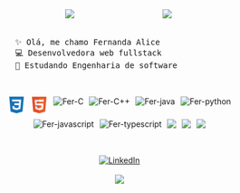 <div align="center">
    <img src="https://i.pinimg.com/originals/19/8f/fb/198ffbfb445e8aeaf22ad6ca395b9c50.gif" style="max-width: 100%; height: auto;" align="right" width="35%" />
    <img src="https://readme-typing-svg.demolab.com?font=Inconsolata&weight=500&size=50&duration=4000&pause=300&color=A7A459&center=true&vCenter=true&multiline=true&repeat=false&random=false&width=1300&height=140&lines=Hello+hello;I'm+Ing%2C+a+tech+goblin+and+magical+girl+wannabe+%E2%9C%A9" style="max-width: 100%; height: auto;" width="55%" />
    <br><br>
    <pre align="left" style="text-align: left;">
        ✨ Olá, me chamo Fernanda Alice
        💻 Desenvolvedora web fullstack
        📖 Estudando Engenharia de software
    </pre>
    <br>
    <div style="display: flex; flex-wrap: wrap; justify-content: center; gap: 10px;">
        <img alt="Fer-css" height="30" src="https://raw.githubusercontent.com/devicons/devicon/1119b9f84c0290e0f0b38982099a2bd027a48bf1/icons/css3/css3-plain.svg" />
        <img alt="Fer-html" height="30" src="https://raw.githubusercontent.com/devicons/devicon/1119b9f84c0290e0f0b38982099a2bd027a48bf1/icons/html5/html5-original.svg" />
        <img alt="Fer-C" height="30" src="https://cdn.jsdelivr.net/gh/devicons/devicon/icons/c/c-original.svg" />
        <img alt="Fer-C++" height="30" src="https://cdn.jsdelivr.net/gh/devicons/devicon/icons/cplusplus/cplusplus-original.svg" />
        <img alt="Fer-java" height="30" src="https://cdn.jsdelivr.net/gh/devicons/devicon/icons/java/java-original.svg" />
        <img alt="Fer-python" height="30" src="https://cdn.jsdelivr.net/gh/devicons/devicon/icons/python/python-original.svg" />
        <img alt="Fer-javascript" height="30" src="https://cdn.jsdelivr.net/gh/devicons/devicon/icons/javascript/javascript-original.svg" />
        <img alt="Fer-typescript" height="30" src="https://upload.wikimedia.org/wikipedia/commons/thumb/4/4c/Typescript_logo_2020.svg/1024px-Typescript_logo_2020.svg.png" />
        <img height="30" src="https://cdn.jsdelivr.net/gh/devicons/devicon/icons/mysql/mysql-original.svg" />
        <img height="30" src="https://cdn.jsdelivr.net/gh/devicons/devicon/icons/react/react-original.svg" />
        <img height="30" src="https://cdn.jsdelivr.net/gh/devicons/devicon@latest/icons/nestjs/nestjs-original.svg" />
    </div>
    <br><br>
    <a href="http://linkedin.com/in/fernanda-alicee">
        <img alt="LinkedIn" src="https://img.shields.io/badge/linkedin-0a66c2" />
    </a>
    <br><br>
    <img src="https://i.pinimg.com/originals/fb/40/59/fb40597195231af1ca81354ce868aa5c.gif" style="max-width: 100%; height: auto;" height="70" />
    <br><br>
</div>

